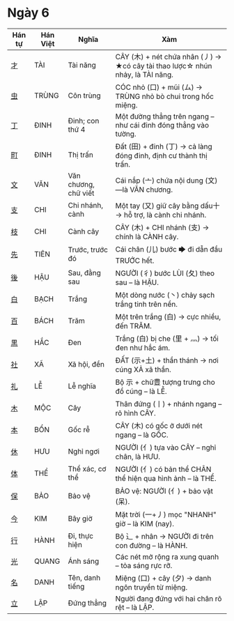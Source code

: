 # Ngày 6

| Hán tự | Hán Việt | Nghĩa | Xàm |
| -------------------------------- | ------ | -------------- | ---------------------------------------------------------------------------- |
| [<span class="stroke-order">才</span>](https://mazii.net/vi-VN/search/kanji/javi/才) | TÀI | Tài năng | CÂY (木) + nét chứa nhân (丿) → ★có cây tài thao lược☆ nhún nhảy, là TÀI năng. |
| [<span class="stroke-order">虫</span>](https://mazii.net/vi-VN/search/kanji/javi/虫) | TRÙNG | Côn trùng | CÓC nhỏ (口) + mũi (ム) → TRÙNG nhỏ bò chui trong hốc miệng. |
| [<span class="stroke-order">丁</span>](https://mazii.net/vi-VN/search/kanji/javi/丁) | ĐINH | Đinh; con thứ 4 | Một đường thẳng trên ngang – như cái đinh đóng thẳng vào tường. |
| [<span class="stroke-order">町</span>](https://mazii.net/vi-VN/search/kanji/javi/町) | ĐINH | Thị trấn | Đất (田) + đinh (丁) → cả làng đóng đinh, định cư thành thị trấn. |
| [<span class="stroke-order">文</span>](https://mazii.net/vi-VN/search/kanji/javi/文) | VĂN | Văn chương, chữ viết | Cái nắp (亠) chứa nội dung (文)—là VĂN chương. |
| [<span class="stroke-order">支</span>](https://mazii.net/vi-VN/search/kanji/javi/支) | CHI | Chi nhánh, cành | Một tay (又) giữ cây bằng dấu十 → hỗ trợ, là cành chi nhánh. |
| [<span class="stroke-order">枝</span>](https://mazii.net/vi-VN/search/kanji/javi/枝) | CHI | Cành cây | CÂY (木) + CHI nhánh (支) → chính là CÀNH cây. |
| [<span class="stroke-order">先</span>](https://mazii.net/vi-VN/search/kanji/javi/先) | TIÊN | Trước, trước đó | Cái chân (儿) bước 🡆 đi dẫn đầu TRƯỚC hết. |
| [<span class="stroke-order">後</span>](https://mazii.net/vi-VN/search/kanji/javi/後) | HẬU | Sau, đằng sau | NGƯỜI (彳) bước LÙI (夂) theo sau – là HẬU. |
| [<span class="stroke-order">白</span>](https://mazii.net/vi-VN/search/kanji/javi/白) | BẠCH | Trắng | Một dòng nước (丶) chảy sạch trắng tinh trên nền. |
| [<span class="stroke-order">百</span>](https://mazii.net/vi-VN/search/kanji/javi/百) | BÁCH | Trăm | Một trên trắng (白) → cực nhiều, đến TRĂM. |
| [<span class="stroke-order">黒</span>](https://mazii.net/vi-VN/search/kanji/javi/黒) | HẮC | Đen | Trắng (白) bị che (里 + 灬) → tối đen như hắc ám. |
| [<span class="stroke-order">社</span>](https://mazii.net/vi-VN/search/kanji/javi/社) | XÃ | Xã hội, đền | ĐẤT (示+土) + thần thánh → nơi cúng XẢ xã thần. |
| [<span class="stroke-order">礼</span>](https://mazii.net/vi-VN/search/kanji/javi/礼) | LỄ | Lễ nghĩa | Bộ 示 + chữ豊 tượng trưng cho đồ cúng – là LỄ. |
| [<span class="stroke-order">木</span>](https://mazii.net/vi-VN/search/kanji/javi/木) | MỘC | Cây | Thân đứng (丨) + nhánh ngang – rõ hình CÂY. |
| [<span class="stroke-order">本</span>](https://mazii.net/vi-VN/search/kanji/javi/本) | BỔN | Gốc rễ | CÂY (木) có gốc ở dưới nét ngang – là GỐC. |
| [<span class="stroke-order">休</span>](https://mazii.net/vi-VN/search/kanji/javi/休) | HƯU | Nghỉ ngơi | NGƯỜI (亻) tựa vào CÂY – nghỉ chân, là HƯU. |
| [<span class="stroke-order">体</span>](https://mazii.net/vi-VN/search/kanji/javi/体) | THỂ | Thể xác, cơ thể | NGƯỜI (亻) có bản thể CHÂN thể hiện qua hình ảnh – là THỂ. |
| [<span class="stroke-order">保</span>](https://mazii.net/vi-VN/search/kanji/javi/保) | BẢO | Bảo vệ | BẢO vệ: NGƯỜI (亻) + bảo vật (呆). |
| [<span class="stroke-order">今</span>](https://mazii.net/vi-VN/search/kanji/javi/今) | KIM | Bây giờ | Mặt trời (一+丿) mọc "NHANH" giờ – là KIM (nay). |
| [<span class="stroke-order">行</span>](https://mazii.net/vi-VN/search/kanji/javi/行) | HÀNH | Đi, thực hiện | Bộ ⻌ + nhân → NGƯỜI đi trên con đường – là HÀNH. |
| [<span class="stroke-order">光</span>](https://mazii.net/vi-VN/search/kanji/javi/光) | QUANG | Ánh sáng | Các nét mở rộng ra xung quanh – tỏa sáng rực rỡ. |
| [<span class="stroke-order">名</span>](https://mazii.net/vi-VN/search/kanji/javi/名) | DANH | Tên, danh tiếng | Miệng (口) + cây (夕) → danh ngôn truyền từ miệng. |
| [<span class="stroke-order">立</span>](https://mazii.net/vi-VN/search/kanji/javi/立) | LẬP | Đứng thẳng | Người đang đứng với hai chân rõ rệt – là LẬP. |